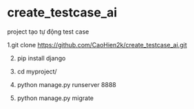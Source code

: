 # create_testcase_ai
project tạo tự động test case

1.git clone https://github.com/CaoHien2k/create_testcase_ai.git

2. pip install django
   
4. cd myproject/
   
6. python manage.py runserver 8888
   
8. python manage.py migrate
